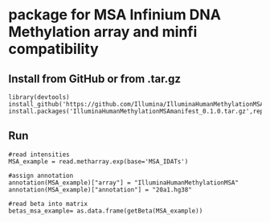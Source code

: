 # package for MSA Infinium DNA Methylation array and minfi compatibility

## Install from GitHub or from .tar.gz


```
library(devtools)
install_github('https://github.com/Illumina/IlluminaHumanMethylationMSAmanifest')
install.packages('IlluminaHumanMethylationMSAmanifest_0.1.0.tar.gz',repos=NULL,type='source')
```

## Run

```
#read intensities
MSA_example = read.metharray.exp(base='MSA_IDATs')

#assign annotation
annotation(MSA_example)["array"] = "IlluminaHumanMethylationMSA"
annotation(MSA_example)["annotation"] = "20a1.hg38"

#read beta into matrix
betas_msa_example= as.data.frame(getBeta(MSA_example))
```
